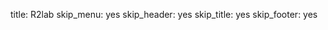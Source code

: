title: R2lab
skip_menu: yes
skip_header: yes
skip_title: yes
skip_footer: yes

<div id="livemap_container"></div>

<script src="/assets/r2lab/livemap.js"></script>
<style> @import url("/assets/r2lab/livemap.css"); </style>

<script>
    let ratio = 2/3;
    Object.assign(livemap_options, {
        ratio : ratio,
        // if we do set values from options in addition
        // to a ratio, the actual value is multiplied
        // by the ratio; here setting 6 means actually 4
        // (we need some space for the wall depth)
        margin_x : 6,
        margin_y : 6,
   });

</script>
